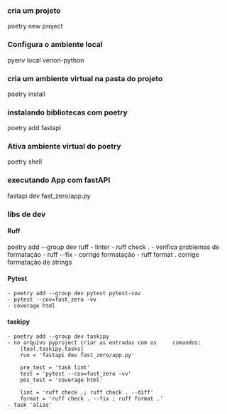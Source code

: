 ### cria um projeto
poetry new project 

### Configura o ambiente local
pyenv local verion-python

### cria um ambiente virtual na pasta do projeto
poetry install 

### instalando bibliotecas com poetry
poetry add fastapi
### Ativa ambiente virtual do poetry
poetry shell

### executando App com fastAPI
fastapi dev fast_zero/app.py

### libs de dev
#### Ruff
poetry add --group dev ruff - linter 
    - ruff check . - verifica problemas de formatação
    - ruff --fix - corrige formatação
    - ruff format . corrige formatação de strings

#### Pytest
    - poetry add --group dev pytest pytest-cov
    - pytest --cov=fast_zero -vv
    - coverage html

#### taskipy
    - poetry add --group dev taskipy
    - no arquivo pyproject criar as entradas com os     comandos: 
        [tool.taskipy.tasks]
        run = 'fastapi dev fast_zero/app.py'

        pre_test = 'task lint'
        test = 'pytest --cov=fast_zero -vv'
        pos_test = 'coverage html'
        
        lint = 'ruff check .; ruff check . --diff'
        format = 'ruff check . --fix ; ruff format .'
    - task 'alias'

